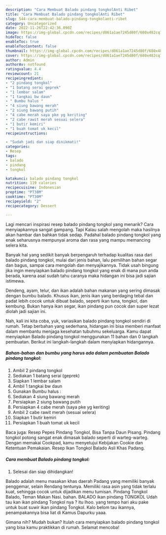 ```yaml
---
description: "Cara Membuat Balado pindang tongkolAnti Ribet"
title: "Cara Membuat Balado pindang tongkolAnti Ribet"
slug: 544-cara-membuat-balado-pindang-tongkolanti-ribet
category: Uncategorized
date: 2022-11-26T22:42:36.090Z
image: https://img-global.cpcdn.com/recipes/d861a1ae7245d80f/680x482cq70/balado-pindang-tongkol-foto-resep-utama.jpg
hideToc: false
enableToc: true
enableTocContent: false
thumbnail: https://img-global.cpcdn.com/recipes/d861a1ae7245d80f/680x482cq70/balado-pindang-tongkol-foto-resep-utama.jpg
cover: https://img-global.cpcdn.com/recipes/d861a1ae7245d80f/680x482cq70/balado-pindang-tongkol-foto-resep-utama.jpg
author: Admin
authorAv: notfound
ratingvalue: 4.4
reviewcount: 21
recipeingredient:
- "2 pindang tongkol"
- "1 batang serai geprek"
- "1 lembar salam"
- "1 tangkai bw daun"
- " Bumbu halus "
- "4 siung bawang merah"
- "2 siung bawang putih"
- "4 cabe merah saya pke yg keriting"
- "2 cabe rawit merah sesuai selera"
- "1 butir kemiri"
- "1 buah tomat uk kecil"
recipeinstructions:

- "Sudah jadi dan siap dinikmati!"
categories:
- Resep
tags:
- balado
- pindang
- tongkol

katakunci: balado pindang tongkol 
nutrition: 119 calories
recipecuisine: Indonesian
preptime: "PT38M"
cooktime: "PT30M"
recipeyield: "2"
recipecategory: Dessert

---
```



Lagi mencari inspirasi resep balado pindang tongkol yang menarik? Cara menyiapkannya sangat gampang. Tapi Kalau salah mengolah maka hasilnya akan hambar dan bahkan tidak sedap. Padahal balado pindang tongkol yang enak seharusnya mempunyai aroma dan rasa yang mampu memancing selera kita.


Banyak hal yang sedikit banyak berpengaruh terhadap kualitas rasa dari balado pindang tongkol, mulai dari jenis bahan, lalu pemilihan bahan segar dan bagus, sampai cara mengolah dan menyajikannya. Tidak usah bingung jika ingin menyiapkan balado pindang tongkol yang enak di mana pun anda berada, karena asal sudah tahu caranya maka hidangan ini bisa jadi sajian istimewa.

Dendeng, ayam, telur, dan ikan adalah bahan makanan yang sering dimasak dengan bumbu balado. Khusus ikan, jenis ikan yang berdaging tebal dan padat lebih cocok untuk dibuat balado, seperti ikan tuna, tongkol, dan kembung. Bukan hanya ikan segar, ikan pindang pun cocok dan super lezat diolah jadi sajian ini.


Nah, kali ini kita coba, yuk, variasikan balado pindang tongkol sendiri di rumah. Tetap berbahan yang sederhana, hidangan ini bisa memberi manfaat dalam membantu menjaga kesehatan tubuhmu sekeluarga. Kamu dapat menyiapkan Balado pindang tongkol menggunakan 11 bahan dan 0 langkah pembuatan. Berikut ini langkah-langkah dalam menyiapkan hidangannya.

<!--inarticleads1-->

##### Bahan-bahan dan bumbu yang harus ada dalam pembuatan Balado pindang tongkol:

1. Ambil 2 pindang tongkol
1. Sediakan 1 batang serai (geprek)
1. Siapkan 1 lembar salam
1. Ambil 1 tangkai bw daun
1. Gunakan  Bumbu halus :
1. Sediakan 4 siung bawang merah
1. Persiapkan 2 siung bawang putih
1. Persiapkan 4 cabe merah (saya pke yg keriting)
1. Ambil 2 cabe rawit merah (sesuai selera)
1. Siapkan 1 butir kemiri
1. Persiapkan 1 buah tomat uk kecil


Baca juga: Resep Pepes Pindang Tongkol, Bisa Tanpa Daun Pisang. Pindang tongkol potong sangat enak dimasak balado seperti di warteg-warteg. Dengan memakai Cookpad, kamu menyetujui Kebijakan Cookie dan Ketentuan Pemakaian. Resep Ikan Tongkol Balado Asli Khas Padang. 

<!--inarticleads2-->

##### Cara membuat Balado pindang tongkol:


1. Selesai dan siap dihidangkan!

Balado adalah menu masakan khas daerah Padang yang memiliki banyak penggemar, selain Rendang tentunya. Memiliki rasa asin yang tidak terlalu kuat, sehingga cocok untuk dijadikan menu tumisan. Pindang Tongkol Balado, Teman Makan Nasi. bahan. BALADO ikan pindang TONGKOL Udah tau kan ikan pindang Tongkol nya ? itu lhoo. yang tempo hari aku pake untuk buat suwir ikan pindang Tongkol. Kalo belom tau ikannya, penampakannya bisa liat di Kamus Dapurku yaaa. 

Gimana nih? Mudah bukan? Itulah cara menyiapkan balado pindang tongkol yang bisa kamu praktikkan di rumah. Selamat mencoba!
